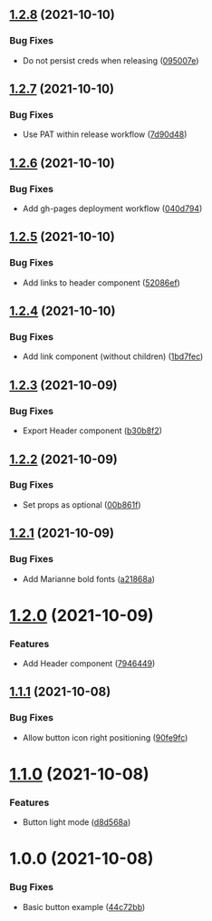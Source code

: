 ## [1.2.8](https://github.com/gary-van-woerkens/react-dsfr/compare/v1.2.7...v1.2.8) (2021-10-10)


### Bug Fixes

* Do not persist creds when releasing ([095007e](https://github.com/gary-van-woerkens/react-dsfr/commit/095007e5d0605ecdb4d427f86e502e0ee920e93d))

## [1.2.7](https://github.com/gary-van-woerkens/react-dsfr/compare/v1.2.6...v1.2.7) (2021-10-10)


### Bug Fixes

* Use PAT within release workflow ([7d90d48](https://github.com/gary-van-woerkens/react-dsfr/commit/7d90d48f8864ce98b1237776a2e3c67639d0deb2))

## [1.2.6](https://github.com/gary-van-woerkens/react-dsfr/compare/v1.2.5...v1.2.6) (2021-10-10)


### Bug Fixes

* Add gh-pages deployment workflow ([040d794](https://github.com/gary-van-woerkens/react-dsfr/commit/040d79457d318989d9211e4f3a4e6266770dca5c))

## [1.2.5](https://github.com/gary-van-woerkens/react-dsfr/compare/v1.2.4...v1.2.5) (2021-10-10)


### Bug Fixes

* Add links to header component ([52086ef](https://github.com/gary-van-woerkens/react-dsfr/commit/52086efe99ac871b80ff871d4a4a740fc21d7ab6))

## [1.2.4](https://github.com/gary-van-woerkens/react-dsfr/compare/v1.2.3...v1.2.4) (2021-10-10)


### Bug Fixes

* Add link component (without children) ([1bd7fec](https://github.com/gary-van-woerkens/react-dsfr/commit/1bd7fec67f93478fb9e7121726a9803d5d04a3df))

## [1.2.3](https://github.com/gary-van-woerkens/react-dsfr/compare/v1.2.2...v1.2.3) (2021-10-09)


### Bug Fixes

* Export Header component ([b30b8f2](https://github.com/gary-van-woerkens/react-dsfr/commit/b30b8f2ce2f20aecba88be230b4b1d8a7c8035c9))

## [1.2.2](https://github.com/gary-van-woerkens/react-dsfr/compare/v1.2.1...v1.2.2) (2021-10-09)


### Bug Fixes

* Set props as optional ([00b861f](https://github.com/gary-van-woerkens/react-dsfr/commit/00b861f10e7d21833adc18170cf0cd8864308769))

## [1.2.1](https://github.com/gary-van-woerkens/react-dsfr/compare/v1.2.0...v1.2.1) (2021-10-09)


### Bug Fixes

* Add Marianne bold fonts ([a21868a](https://github.com/gary-van-woerkens/react-dsfr/commit/a21868a619c333475a09537f08b6d182f89b2ff1))

# [1.2.0](https://github.com/gary-van-woerkens/react-dsfr/compare/v1.1.1...v1.2.0) (2021-10-09)


### Features

* Add Header component ([7946449](https://github.com/gary-van-woerkens/react-dsfr/commit/79464493e8267d3c6422dd3002e7d3c4e9149519))

## [1.1.1](https://github.com/gary-van-woerkens/react-dsfr/compare/v1.1.0...v1.1.1) (2021-10-08)


### Bug Fixes

* Allow button icon right positioning ([90fe9fc](https://github.com/gary-van-woerkens/react-dsfr/commit/90fe9fc67ebe84e4ef8f54e8ec47b68da4e06959))

# [1.1.0](https://github.com/gary-van-woerkens/react-dsfr/compare/v1.0.0...v1.1.0) (2021-10-08)


### Features

* Button light mode ([d8d568a](https://github.com/gary-van-woerkens/react-dsfr/commit/d8d568a42f077cb34655fbd0b3fab968f28e9d7c))

# 1.0.0 (2021-10-08)


### Bug Fixes

* Basic button example ([44c72bb](https://github.com/gary-van-woerkens/react-dsfr/commit/44c72bb7247edb96b8794fa97d4e9b2f232373df))
